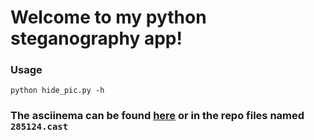 # Welcome to my python steganography app!

### Usage

`python hide_pic.py -h`

### The asciinema can be found [here](https://asciinema.org/a/FIrdrVpoQXPm5s4arg7aHYs69) or in the repo files named `285124.cast`